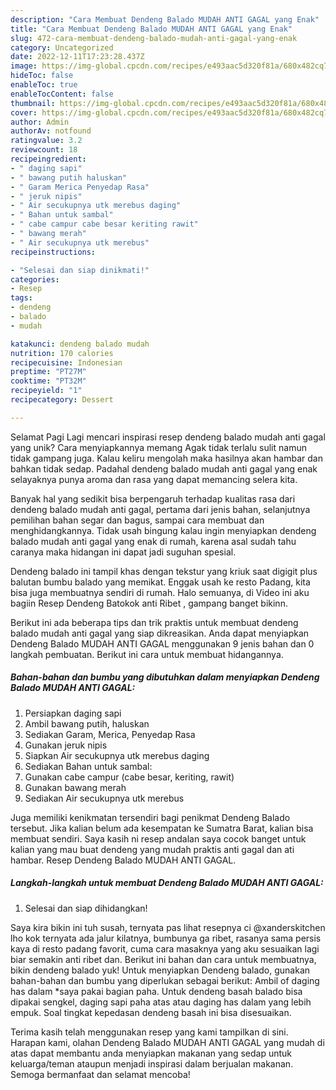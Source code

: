 ```yaml
---
description: "Cara Membuat Dendeng Balado MUDAH ANTI GAGAL yang Enak"
title: "Cara Membuat Dendeng Balado MUDAH ANTI GAGAL yang Enak"
slug: 472-cara-membuat-dendeng-balado-mudah-anti-gagal-yang-enak
category: Uncategorized
date: 2022-12-11T17:23:28.437Z
image: https://img-global.cpcdn.com/recipes/e493aac5d320f81a/680x482cq70/dendeng-balado-mudah-anti-gagal-foto-resep-utama.jpg
hideToc: false
enableToc: true
enableTocContent: false
thumbnail: https://img-global.cpcdn.com/recipes/e493aac5d320f81a/680x482cq70/dendeng-balado-mudah-anti-gagal-foto-resep-utama.jpg
cover: https://img-global.cpcdn.com/recipes/e493aac5d320f81a/680x482cq70/dendeng-balado-mudah-anti-gagal-foto-resep-utama.jpg
author: Admin
authorAv: notfound
ratingvalue: 3.2
reviewcount: 18
recipeingredient:
- " daging sapi"
- " bawang putih haluskan"
- " Garam Merica Penyedap Rasa"
- " jeruk nipis"
- " Air secukupnya utk merebus daging"
- " Bahan untuk sambal"
- " cabe campur cabe besar keriting rawit"
- " bawang merah"
- " Air secukupnya utk merebus"
recipeinstructions:

- "Selesai dan siap dinikmati!"
categories:
- Resep
tags:
- dendeng
- balado
- mudah

katakunci: dendeng balado mudah 
nutrition: 170 calories
recipecuisine: Indonesian
preptime: "PT27M"
cooktime: "PT32M"
recipeyield: "1"
recipecategory: Dessert

---
```



Selamat Pagi Lagi mencari inspirasi resep dendeng balado mudah anti gagal yang unik? Cara menyiapkannya memang Agak tidak terlalu sulit namun tidak gampang juga. Kalau keliru mengolah maka hasilnya akan hambar dan bahkan tidak sedap. Padahal dendeng balado mudah anti gagal yang enak selayaknya punya aroma dan rasa yang dapat memancing selera kita.


Banyak hal yang sedikit bisa berpengaruh terhadap kualitas rasa dari dendeng balado mudah anti gagal, pertama dari jenis bahan, selanjutnya pemilihan bahan segar dan bagus, sampai cara membuat dan menghidangkannya. Tidak usah bingung kalau ingin menyiapkan dendeng balado mudah anti gagal yang enak di rumah, karena asal sudah tahu caranya maka hidangan ini dapat jadi suguhan spesial.

Dendeng balado ini tampil khas dengan tekstur yang kriuk saat digigit plus balutan bumbu balado yang memikat. Enggak usah ke resto Padang, kita bisa juga membuatnya sendiri di rumah. Halo semuanya, di Video ini aku bagiin Resep Dendeng Batokok anti Ribet , gampang banget bikinn.


Berikut ini ada beberapa tips dan trik praktis untuk membuat dendeng balado mudah anti gagal yang siap dikreasikan. Anda dapat menyiapkan Dendeng Balado MUDAH ANTI GAGAL menggunakan 9 jenis bahan dan 0 langkah pembuatan. Berikut ini cara untuk membuat hidangannya.

<!--inarticleads1-->

##### Bahan-bahan dan bumbu yang dibutuhkan dalam menyiapkan Dendeng Balado MUDAH ANTI GAGAL:

1. Persiapkan  daging sapi
1. Ambil  bawang putih, haluskan
1. Sediakan  Garam, Merica, Penyedap Rasa
1. Gunakan  jeruk nipis
1. Siapkan  Air secukupnya utk merebus daging
1. Sediakan  Bahan untuk sambal:
1. Gunakan  cabe campur (cabe besar, keriting, rawit)
1. Gunakan  bawang merah
1. Sediakan  Air secukupnya utk merebus


Juga memiliki kenikmatan tersendiri bagi penikmat Dendeng Balado tersebut. Jika kalian belum ada kesempatan ke Sumatra Barat, kalian bisa membuat sendiri. Saya kasih ni resep andalan saya cocok banget untuk kalian yang mau buat dendeng yang mudah praktis anti gagal dan ati hambar. Resep Dendeng Balado MUDAH ANTI GAGAL. 

<!--inarticleads2-->

##### Langkah-langkah untuk membuat Dendeng Balado MUDAH ANTI GAGAL:


1. Selesai dan siap dihidangkan!

Saya kira bikin ini tuh susah, ternyata pas lihat resepnya ci @xanderskitchen lho kok ternyata ada jalur kilatnya, bumbunya ga ribet, rasanya sama persis kaya di resto padang favorit, cuma cara masaknya yang aku sesuaikan lagi biar semakin anti ribet dan. Berikut ini bahan dan cara untuk membuatnya, bikin dendeng balado yuk! Untuk menyiapkan Dendeng balado, gunakan bahan-bahan dan bumbu yang diperlukan sebagai berikut: Ambil of daging has dalam *saya pakai bagian paha. Untuk dendeng basah balado bisa dipakai sengkel, daging sapi paha atas atau daging has dalam yang lebih empuk. Soal tingkat kepedasan dendeng basah ini bisa disesuaikan. 

Terima kasih telah menggunakan resep yang kami tampilkan di sini. Harapan kami, olahan Dendeng Balado MUDAH ANTI GAGAL yang mudah di atas dapat membantu anda menyiapkan makanan yang sedap untuk keluarga/teman ataupun menjadi inspirasi dalam berjualan makanan. Semoga bermanfaat dan selamat mencoba!
